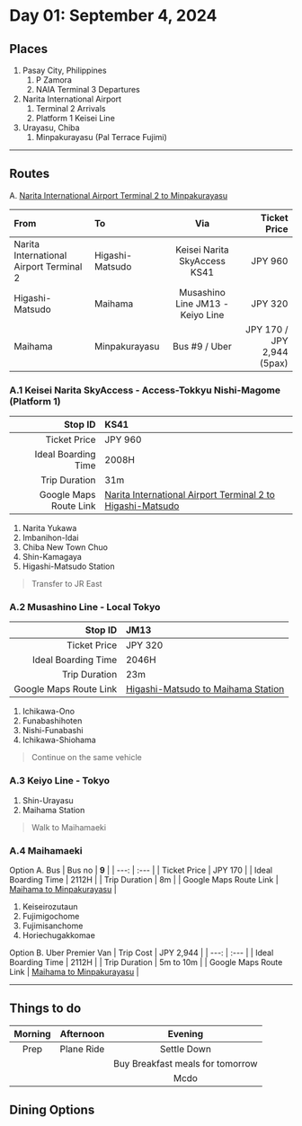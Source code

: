 # Day 01: September 4, 2024

## Places
1. Pasay City, Philippines
    1. P Zamora
    2. NAIA Terminal 3 Departures
2. Narita International Airport
    1. Terminal 2 Arrivals
    2. Platform 1 Keisei Line
3. Urayasu, Chiba
    1. Minpakurayasu (Pal Terrace Fujimi)

---

## Routes

A. [Narita International Airport Terminal 2 to Minpakurayasu](https://maps.app.goo.gl/HotoQxdPceBr5bqc9)

| From | To | Via | Ticket Price |
| :--- | :--- | :---: | ---: |
| Narita International Airport Terminal 2 | Higashi-Matsudo | Keisei Narita SkyAccess KS41 | JPY 960 |
| Higashi-Matsudo | Maihama | Musashino Line JM13 - Keiyo Line | JPY 320 |
| Maihama | Minpakurayasu | Bus #9 / Uber | JPY 170 / JPY 2,944 (5pax) |

### A.1 Keisei Narita SkyAccess - Access-Tokkyu Nishi-Magome (**Platform 1**)
| Stop ID | **KS41** |
| ---: | :--- |
| Ticket Price | JPY 960 |
| Ideal Boarding Time | 2008H |
| Trip Duration | 31m |
| Google Maps Route Link | [Narita International Airport Terminal 2 to Higashi-Matsudo](https://maps.app.goo.gl/otqDU1kBY2Uyav1F8) |

1. Narita Yukawa
2. Imbanihon-Idai
3. Chiba New Town Chuo
4. Shin-Kamagaya
5. Higashi-Matsudo Station

> Transfer to JR East

### A.2 Musashino Line - Local Tokyo
| Stop ID | **JM13** |
| ---: | :--- |
| Ticket Price | JPY 320 |
| Ideal Boarding Time | 2046H |
| Trip Duration | 23m |
| Google Maps Route Link | [Higashi-Matsudo to Maihama Station](https://maps.app.goo.gl/Q12o4ii2PiEdfq4UA)

1. Ichikawa-Ono
2. Funabashihoten
3. Nishi-Funabashi
4. Ichikawa-Shiohama

> Continue on the same vehicle

### A.3 Keiyo Line - Tokyo
1. Shin-Urayasu
2. Maihama Station

> Walk to Maihamaeki

### A.4 Maihamaeki

Option A. Bus
| Bus no | **9** |
| ---: | :--- |
| Ticket Price | JPY 170 |
| Ideal Boarding Time | 2112H |
| Trip Duration | 8m |
| Google Maps Route Link | [Maihama to Minpakurayasu](https://maps.app.goo.gl/ewVe8jz7cFdchc3k6) |

1. Keiseirozutaun
2. Fujimigochome
3. Fujimisanchome
4. Horiechugakkomae

Option B. Uber Premier Van
| Trip Cost | JPY 2,944 |
| ---: | :--- |
| Ideal Boarding Time | 2112H |
| Trip Duration | 5m to 10m |
| Google Maps Route Link | [Maihama to Minpakurayasu](https://maps.app.goo.gl/wb7CivPKZCtosytZ8) |

---


## Things to do

| Morning | Afternoon | Evening |
| :---: | :---: | :---: |
| Prep | Plane Ride | Settle Down |
||| Buy Breakfast meals for tomorrow |
||| Mcdo |


## Dining Options 
